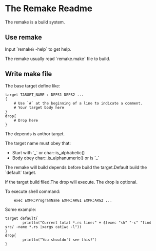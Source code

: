 # The Remake Readme
The remake is a build system.

## Use remake
Input \`remake\ -help` to get help.

The remake usually read \`remake.make\` file to build.


## Write make file
The base target define like:
```make
target TARGET_NAME : DEPS1 DEPS2 ...
{
    # Use `#` at the beginning of a line to indicate a comment.
    # Your target body here
}
drop{
    # Drop here
}
```
The depends is anthor target.

The target name must obey that:
 - Start with \`_\` or char::is_alphabetic()
 - Body obey char::.is_alphanumeric() or is \`_\`


The remake will build depends before build the target.Default build the \`default\` target.

If the target build filed.The drop will execute.
The drop is optional.

To execute shell command:
```make
    exec EXPR:ProgramName EXPR:ARG1 EXPR:ARG2 ...
```

Some example:
```make
target default{
        println("Current total *.rs line:" + $(exec "sh" "-c" "find src/ -name *.rs |xargs cat|wc -l"))
}
drop{
        println("You shouldn't see this!")
}
```



